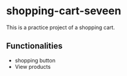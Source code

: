 # shopping-cart-seveen

This is a practice project of a shopping cart.

## Functionalities

- shopping button
- View products